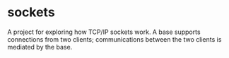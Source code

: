 # sockets

A project for exploring how TCP/IP sockets work. A base supports connections from two clients; communications between the two clients is mediated by the base.
